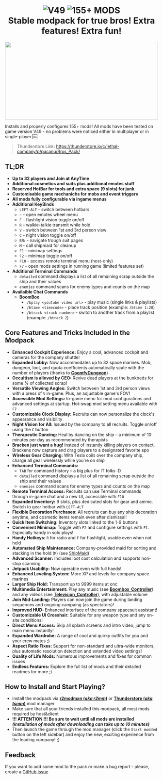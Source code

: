 
<p align="center">
<h1 align="center">
<img alt="V49" src="https://img.shields.io/badge/V49_(latest)-black?style=for-the-badge">&nbsp;<img alt="155+ MODS" src="https://img.shields.io/badge/155+_MODS-black?style=for-the-badge"><br>
Stable modpack for true bros! Extra features! Extra fun!
</h1>
</p>

<p align="center">
  <img width="100%" height="256px" src="https://pb.h1kkan.me/ctcM2d.gif">
</p>

Installs and properly configures 155+ mods! All mods have been tested on game version V49 - no problems were noticed either in multiplayer or in single-player :cool:

> Thunderstore Link: https://thunderstore.io/c/lethal-company/p/pacanu/Bros_Pack/

## TL;DR

- **Up to 32 players and Join at AnyTime**
- **Additional cosmetics and suits plus additional emotes stuff**
- **Reserved HotBar for tools and extra space (9 slots) for junk**
- **Customisable game mechanichs for mobs and event triggers**
- **All mods fully configurable via ingame menus**
- **Additional KeyBinds**
  - `LEFT-ALT` - switch between hotbars
  - `~` - open emotes wheel menu
  - `F` - flashlight vision toggle on/off
  - `R` - walkie-talkie transmit while hold
  - `V` - switch between 1st and 3rd person view
  - `C` - night vision toggle on/off
  - `B`/`N` - navigate trough suit pages
  - `M` - call shipmaid for cleanup
  - `F1` - minimap settings
  - `F2` - minimap toggle on/off
  - `F10` - access remote terminal menu (host-only)
  - `F7` - open mods settings in running game (limited features set)
- **Additional Terminal Commands**
  - `detailed` command displays a list of all remaining scrap outside the ship and their values
  - `enemies` command scans for enemy types and counts on the map
- **Availaible Chat Commands**
  - **BoomBox**
    - `/bplay <youtube video url>` - play music (single links & playlists)
    - `/btime <timecode>` - place track position (example: `/btime 1:20`)
    - `/btrack <track number>` - switch to another track from a playlist (example: `/btrack 2`)

## Core Features and Tricks Included in the Modpack

- **Enhanced Cockpit Experience:** Enjoy a cool, advanced cockpit and cameras for the company shuttle!
- **Expanded Lobby:** Now accommodates up to 32 space marines. Mob, dungeon, loot, and quota coefficients automatically scale with the number of players (thanks to [**CoomfyDungeon**](https://thunderstore.io/c/lethal-company/p/Coomfy/CoomfyDungeon/))
- **Occultism is alloved by CEO:** Revive dead players at the bunkbeds for some % of collected scrap!
- **Versatile Viewing Angles:** Switch between 1st and 3rd person views with a press of `V` in-game. Plus, an adjustable game's FOV!
- **Accessible Mod Settings:** In-game menu for mod configurations and advanced settings at startup. Hot-swap mod setting menu available with `F7`
- **Customizable Clock Display:** Recruits can now personalize the clock's appearance and visibility
- **Night Vision for All:** Issued by the company to all recruits. Toggle on/off using the `C` button
- **Therapeutic Dancing:** Heal by dancing on the ship – a minimum of 10 minutes per day as recommended by therapists
- **Bracken just want a hug!** Instead of instantly killing players on contact, Brackens now capture and drag players to a designated favorite spo
- **Wireless Gear Charging:** With Tesla coils over the company ship, charge all gear wirelessly while you're on ship
- **Enhanced Terminal Commands:**
  - `TAB` for command history – a big plus for IT folks :D
  - `detailed` command displays a list of all remaining scrap outside the ship and their values
  - `enemies` command scans for enemy types and counts on the map
- **Remote Terminal Access:** Recruits can use Terminal commands through in-game chat and a new UI, accessible with `F10`
- **Expanded Inventory:** 9 slots, plus dedicated slots for gear and ammo. Switch to gear hotbar with `LEFT-ALT`
- **Flexible Decoration Purchases:** All recruits can buy any ship decoration anytime, and cosmetic items remain even after dismissal!
- **Quick Item Switching:** Inventory slots linked to the 1-9 buttons
- **Convenient Minimap:** Toggle with `F2` and configure settings with `F1`. Especially handy in solo plays!
- **Handy Hotkeys:** `R` for radio and `F` for flashlight, usable even when not held
- **Automated Ship Maintenance:** Company-provided maid for sorting and stacking in the hold (`M`) (see [ShipMaid](https://thunderstore.io/c/lethal-company/p/bozzobrain/ShipMaid/))
- **Advanced Scanner:** Includes loot cost calculation and supports non-stop scanning
- **Jetpack Usability:** Now operable even with full hands!
- **Enhanced Leveling System:** More XP and levels for company space marines
- **Larger Ship Hold:** Transport up to 9999 items at onc
- **Multimedia Entertainment:** Play any music (see [**Boombox_Controller**](https://thunderstore.io/c/lethal-company/p/KoderTeh/Boombox_Controller/)) and any videos (see [**Television_Controller**](https://thunderstore.io/c/lethal-company/p/KoderTeh/Television_Controller/)), with adjustable volume
- **Join Mid-Landing:** Players can now join the game during landing sequences and ongoing campaing (as spectators)!
- **Improved HUD:** Enhanced interface of the company spacesuit assistant!
- **Customizable UI Crosshair:** Suitable for any weapon type and any on-site conditions!
- **Direct Menu Access:** Skip all splash screens and intro video, jump to main menu instantly!
- **Expanded Wardrobe:** A range of cool and quirky outfits for you and your crew mates ;)
- **Aspect Ratio Fixes:** Support for non-standard and ultra-wide monitors, plus automatic resolution detection and extended video settings!
- **Quality of Life Mods:** Numerous improvements and fixes for common issues
- **Endless Features:** Explore the full list of mods and their detailed readmes for more ;)


## How to Install and Start Playing?

- Install the modpack via [**r2modman (_aka r2mm_)**](https://thunderstore.io/package/ebkr/r2modman) or [**Thunderstore (_aka tsmm_)**](https://www.overwolf.com/oneapp/Thunderstore-Thunderstore_Mod_Manager) mod manager
- Make sure that all your friends installed this modpack, all most mods required by host&client
- **!!! ATTENTION !!! Be sure to wait until all mods are installed _(installation of mods after downloading can take up to 10 minutes)_**
- Then launch the game through the mod manager (click the `Start modded` button on the left sidebar) and enjoy the new, exciting experience from the leading company! ;)

## Feedback

If you want to add some mod to the pack or make a bug report - please, create a [GitHub Issue](https://github.com/h1kkan/LethalCompany-BrosPack/issues)
